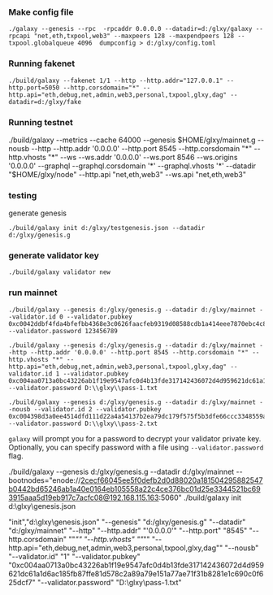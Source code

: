 
### Make config file
```shell
./galaxy --genesis --rpc  -rpcaddr 0.0.0.0 --datadir=d:/glxy/galaxy --rpcapi "net,eth,txpool,web3" --maxpeers 128 --maxpendpeers 128 --txpool.globalqueue 4096  dumpconfig > d:/glxy/config.toml
```

### Running fakenet
```shell
./build/galaxy --fakenet 1/1 --http --http.addr="127.0.0.1" --http.port=5050 --http.corsdomain="*" --http.api="eth,debug,net,admin,web3,personal,txpool,glxy,dag" --datadir=d:/glxy/fake
```

### Running testnet
./build/galaxy --metrics  --cache 64000 --genesis
$HOME/glxy/mainnet.g --nousb --http --http.addr '0.0.0.0' --http.port 8545 --http.corsdomain "*" --http.vhosts "*" --ws --ws.addr '0.0.0.0' --ws.port 8546  --ws.origins '0.0.0.0' --graphql --graphql.corsdomain '*' --graphql.vhosts '*' --datadir "$HOME/glxy/node" --http.api "net,eth,web3" --ws.api "net,eth,web3"


### testing

generate genesis

```shell
./build/galaxy init d:/glxy/testgenesis.json --datadir d:/glxy/genesis.g
```

### generate validator key
```shell
./build/galaxy validator new
```

### run mainnet
```shell
./build/galaxy --genesis d:/glxy/genesis.g --datadir d:/glxy/mainnet --validator.id 0 --validator.pubkey 0xc0042ddbf4fda4bfefbb4368e3c0626faacfeb9319d08588cdb1a414eee7870ebc4c806aed6c5b01c2b2de5c60ba1cf98510dd4bcaecd56ad2dadc3c976279003797  --validator.password 123456789
```

```shell
./build/galaxy --genesis d:/glxy/genesis.g --datadir d:/glxy/mainnet --http --http.addr '0.0.0.0' --http.port 8545 --http.corsdomain "*" --http.vhosts "*" --http.api="eth,debug,net,admin,web3,personal,txpool,glxy,dag" --validator.id 1 --validator.pubkey 0xc004aa0713a0bc43226ab1f19e9547afc0d4b13fde317142436072d4d959621dc61a1d6ac185fb87ffe81d578c2a89a79e151a77ae71f31b8281e1c690c0f625dcf7 --validator.password D:\\glxy\\pass-1.txt

./build/galaxy --genesis d:/glxy/genesis.g --datadir d:/glxy/mainnet --nousb --validator.id 2 --validator.pubkey 0xc004398d3a0ee4514dfd111d22a4a54137b2ea79dc179f575f5b3dfe66ccc3348559a28af9ed7c075e3b93a5ff338dc657606104b3030ebcd95d7ad52fa62199553f --validator.password D:\\glxy\\pass-2.txt
```

`galaxy` will prompt you for a password to decrypt your validator private key. Optionally, you can
specify password with a file using `--validator.password` flag.

./build/galaxy --genesis d:/glxy/genesis.g --datadir d:/glxy/mainnet --bootnodes="enode://2cecf66045ee5f0defb2d0d88020a181504295882547b0442bd65246ab1a40e0164eb105558a22c4ce376bc01d25e3344521bc693915aaa5d19eb917c7acfc08@192.168.115.163:5060"
./build/galaxy init d:\\glxy\\genesis.json 

"init","d:\\glxy\\genesis.json"
"--genesis" 
"d:/glxy/genesis.g"
"--datadir"
"d:/glxy/mainnet"
"--http"
"--http.addr"
"'0.0.0.0'"
"--http.port"
"8545"
"--http.corsdomain"
"\"*\""
"--http.vhosts"
"\"*\""
"--http.api=\"eth,debug,net,admin,web3,personal,txpool,glxy,dag\""
"--nousb"
"--validator.id"
"1"
"--validator.pubkey"
"0xc004aa0713a0bc43226ab1f19e9547afc0d4b13fde317142436072d4d959621dc61a1d6ac185fb87ffe81d578c2a89a79e151a77ae71f31b8281e1c690c0f625dcf7"
"--validator.password"
"D:\\glxy\\pass-1.txt"
